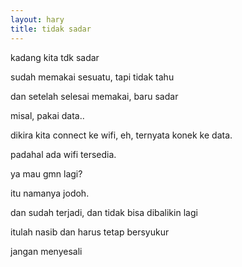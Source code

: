 ```yaml
---
layout: hary
title: tidak sadar
---
```

kadang kita tdk sadar

sudah memakai sesuatu, tapi tidak tahu

dan setelah selesai memakai, baru sadar

misal, pakai data..

dikira kita connect ke wifi, eh, ternyata konek ke data.

padahal ada wifi tersedia.

ya mau gmn lagi?

itu namanya jodoh.

dan sudah terjadi, dan tidak bisa dibalikin lagi

itulah nasib dan harus tetap bersyukur

jangan menyesali
